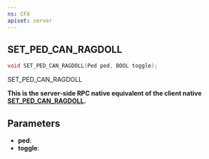 ```yaml
---
ns: CFX
apiset: server
---
```

## SET_PED_CAN_RAGDOLL

```c
void SET_PED_CAN_RAGDOLL(Ped ped, BOOL toggle);
```

SET_PED_CAN_RAGDOLL

**This is the server-side RPC native equivalent of the client native [SET\_PED\_CAN\_RAGDOLL](?_0xB128377056A54E2A).**

## Parameters
* **ped**: 
* **toggle**: 

